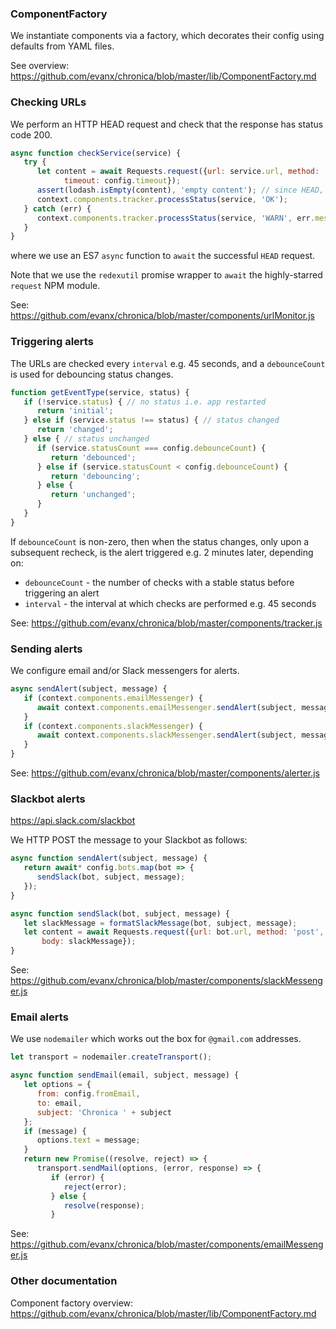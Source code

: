 
### ComponentFactory

We instantiate components via a factory, which decorates their config using defaults from YAML files.

See overview: https://github.com/evanx/chronica/blob/master/lib/ComponentFactory.md


### Checking URLs

We perform an HTTP HEAD request and check that the response has status code 200.

```javascript
async function checkService(service) {
   try {
      let content = await Requests.request({url: service.url, method: 'HEAD',
            timeout: config.timeout});
      assert(lodash.isEmpty(content), 'empty content'); // since HEAD, no content
      context.components.tracker.processStatus(service, 'OK');
   } catch (err) {
      context.components.tracker.processStatus(service, 'WARN', err.message);
   }
}
```
where we use an ES7 `async` function to `await` the successful `HEAD` request.

Note that we use the `redexutil` promise wrapper to `await` the highly-starred `request` NPM module.

See: https://github.com/evanx/chronica/blob/master/components/urlMonitor.js


### Triggering alerts

The URLs are checked every `interval` e.g. 45 seconds, and a `debounceCount` is used for debouncing status changes.

```javascript
function getEventType(service, status) {
   if (!service.status) { // no status i.e. app restarted
      return 'initial';
   } else if (service.status !== status) { // status changed
      return 'changed';
   } else { // status unchanged
      if (service.statusCount === config.debounceCount) {
         return 'debounced';
      } else if (service.statusCount < config.debounceCount) {
         return 'debouncing';
      } else {
         return 'unchanged';
      }
   }
}
```

If `debounceCount` is non-zero, then when the status changes, only upon a subsequent recheck, is the alert triggered e.g. 2 minutes later, depending on:
- `debounceCount` - the number of checks with a stable status before triggering an alert
- `interval` - the interval at which checks are performed e.g. 45 seconds

See: https://github.com/evanx/chronica/blob/master/components/tracker.js


### Sending alerts

We configure email and/or Slack messengers for alerts.

```javascript
async sendAlert(subject, message) {
   if (context.components.emailMessenger) {
      await context.components.emailMessenger.sendAlert(subject, message);
   }
   if (context.components.slackMessenger) {
      await context.components.slackMessenger.sendAlert(subject, message);
   }
}
```

See: https://github.com/evanx/chronica/blob/master/components/alerter.js


### Slackbot alerts

https://api.slack.com/slackbot

We HTTP POST the message to your Slackbot as follows:

```javascript
async function sendAlert(subject, message) {
   return await* config.bots.map(bot => {
      sendSlack(bot, subject, message);
   });
}

async function sendSlack(bot, subject, message) {
   let slackMessage = formatSlackMessage(bot, subject, message);
   let content = await Requests.request({url: bot.url, method: 'post',
       body: slackMessage});
}
```

See: https://github.com/evanx/chronica/blob/master/components/slackMessenger.js


### Email alerts

We use `nodemailer` which works out the box for `@gmail.com` addresses.

```javascript
let transport = nodemailer.createTransport();

async function sendEmail(email, subject, message) {
   let options = {
      from: config.fromEmail,
      to: email,
      subject: 'Chronica ' + subject
   };
   if (message) {
      options.text = message;
   }
   return new Promise((resolve, reject) => {
      transport.sendMail(options, (error, response) => {
         if (error) {
            reject(error);
         } else {
            resolve(response);
         }
```

See: https://github.com/evanx/chronica/blob/master/components/emailMessenger.js


### Other documentation

Component factory overview: https://github.com/evanx/chronica/blob/master/lib/ComponentFactory.md

